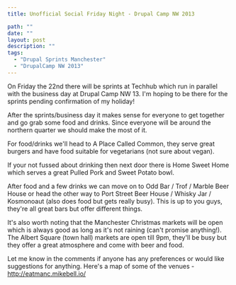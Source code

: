 ```yaml
---
title: Unofficial Social Friday Night - Drupal Camp NW 2013

path: ""
date: ""
layout: post
description: ""
tags:
  - "Drupal Sprints Manchester"
  - "DrupalCamp NW 2013"
---
```

On Friday the 22nd there will be sprints at Techhub which run in parallel with the business day at Drupal Camp NW 13. I'm hoping to be there for the sprints pending confirmation of my holiday!

After the sprints/business day it makes sense for everyone to get together and go grab some food and drinks. Since everyone will be around the northern quarter we should make the most of it.

For food/drinks we'll head to A Place Called Common, they serve great burgers and have food suitable for vegetarians (not sure about vegan).

If your not fussed about drinking then next door there is Home Sweet Home which serves a great Pulled Pork and Sweet Potato bowl.

After food and a few drinks we can move on to Odd Bar / Trof / Marble Beer House or head the other way to Port Street Beer House / Whisky Jar / Kosmonoaut (also does food but gets really busy). This is up to you guys, they're all great bars but offer different things.

It's also worth noting that the Manchester Christmas markets will be open which is always good as long as it's not raining (can't promise anything!). The Albert Square (town hall) markets are open till 9pm, they'll be busy but they offer a great atmosphere and come with beer and food.

Let me know in the comments if anyone has any preferences or would like suggestions for anything. Here's a map of some of the venues - http://eatmanc.mikebell.io/

